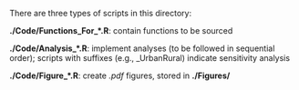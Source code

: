 There are three types of scripts in this directory:

**./Code/Functions_For_\*.R**: contain functions to be sourced

**./Code/Analysis_\*.R**: implement analyses (to be followed in sequential order); scripts with suffixes (e.g., _UrbanRural) indicate sensitivity analysis

**./Code/Figure_\*.R**: create *.pdf* figures, stored in **./Figures/**
